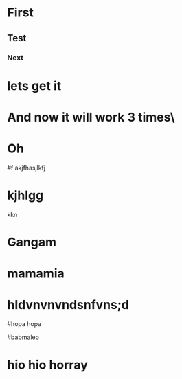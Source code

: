 # First
## Test


### Next


# lets get it


# And now it will work 3 times\
# Oh

#f akjfhasjlkfj

# kjhlgg
kkn

# Gangam

# mamamia
# hldvnvnvndsnfvns;d

#hopa hopa

#babmaleo

# hio hio horray
